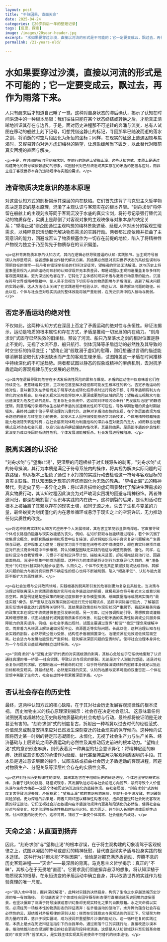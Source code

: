```yaml
---
layout: post
title: "不昧因果，直面天命"
date: 2025-04-24
categories: [20岁前后一年的整理记录]
tags: [反思，探索]
image: /images/20year-header.jpg
excerpt: "水如果要穿过沙漠，直接以河流的形式是不可能的；它一定要变成云，飘过去，再作为雨落下来。"
permalink: /21-years-old/  

---
```


<div class="travel-container">
  <div class="travel-header">
    <h1 class="travel-title">水如果要穿过沙漠，直接以河流的形式是不可能的；它一定要变成云，飘过去，再作为雨落下来。</h1>
  </div>
  
  <div class="travel-content">
    <p>人只有醒来后才知道自己睡了一觉。这种对自身状态的滞后确认，揭示了认知在时间洪流中的一种根本局限：我们往往只能在某个状态终结或转换之后，才能真正清晰地辨识其存在与边界。于是，面对历史进程那不可逆转的奔涌与流变，总有人试图在移动的船舷上刻下记号，幻想凭借这静止的标记，寻回那早已随波而逝的落水之剑，将消逝的时空片段固化为永恒的坐标；同样，在现实的征途上遭遇困顿与焦渴时，又容易转向对远方虚幻梅林的眺望，让想象缓解当下匮乏，以此替代对眼前真实困境的直面与解决。</p>
    
    <p>于是，在时间的长河里刻舟求剑，在前行的路途上望梅止渴。这些认知方式，本质上是通过构建简化的符号或依赖虚幻的想象，试图替代对已然流逝或真实存在的矛盾的把握与应对，而非立足于客观世界本身的运动规律与实践的需求。</p>
  </div>
</div>

<div class="travel-container">
  <div class="travel-header">
    <h2 class="travel-title">违背物质决定意识的基本原理</h2>
  </div>
  
  <div class="travel-content">
    <p>对这些认知方式的剖析揭示其深层的内在缺陷。它们首先违背了马克思主义哲学物质决定意识的基本原理，混淆了主观认识与客观实在的根本界限。"刻舟求剑"将停留在船舷上的主观刻痕等同于客观沉没于水底的真实宝剑，将符号记录强行替代流动的物质存在，实质上是颠倒了对客观对象的主观映像与对象本身的决定关系；"望梅止渴"则企图通过主观构想的梅林景象遮蔽、延缓人体对水分的客观生理需求，以纯粹意识活动取代解决物质需求的实践行动。两者都过度依赖并扭曲了主观意识的能力，回避或否认了物质根基作为一切存在前提的地位，陷入了将精神性产物视为独立于乃至优先于物质存在的认识偏差。</p>
    
    <p>这种背离物质本原的认知方式，其内在逻辑必然导致普遍的认知-实践脱节。当主观符号被误认为即是现实，或者想象被当作替代解决方案，其结果必然是对真实世界状态的系统性误判与预期目标的落空——刻舟者在错误坐标处的打捞注定徒劳，望梅者的空谈无法解渴。这与历史上将星象图景视为人间命运绝对映射的认知谬误并无本质差异，都是试图以主观构造覆盖复杂多样的客观因果链条。更为深远的危害在于，它钝化了主体感知现实矛盾与激发行动意愿的能力。沉浸在符号世界或精神慰藉中，使人易于忽视当下切实存在的物质困境与矛盾演变，逃避了解决问题的实践必要。这从方法论上关闭了在实践进程中检验认识、修正认识、最终解决问题的路径。长此以往，个体与社会应对现实挑战的整体效能将被严重削弱，在历史洪流中陷入被动与脆弱。</p>
  </div>
</div>

<div class="travel-container">
  <div class="travel-header">
    <h2 class="travel-title">否定矛盾运动的绝对性</h2>
  </div>
  
  <div class="travel-content">
    <p>不仅如此，这两种认知方式在深层上否定了矛盾运动的绝对性与永恒性。辩证法揭示，运动是物质的根本属性和存在方式，矛盾是推动一切发展的内在动力。"刻舟求剑"式固守已然失效的旧坐标，预设了河流、船只乃至落水之剑的相对位置是静止不变的，无视了水流不息、船只航行、剑体沉降等矛盾运动的必然性及其导致的时空坐标的持续变迁；"望梅止渴"般耽溺于虚幻的慰藉，则幻想通过言语的描述能够消解甚至取代机体因缺水而产生的客观生理矛盾，试图掩盖这一矛盾在时间推移中持续深化的不可逆趋势。两者都试图以静态的假象或精神的麻痹机制，去对抗矛盾运动的客观规律与历史发展的必然性。</p>
    
    <p>其内在逻辑导致的危害在于诱发系统性风险的累积与爆发。矛盾的运动性不仅意味着它们在持续变化，更意味着其性质、主次地位甚至解决路径都可能发生根本性的转化。否定矛盾运动的绝对性，意味着丧失在矛盾尚处于萌芽状态或转化临界点时进行有效干预、引导矛盾朝有利方向转化的宝贵机会。刻舟者无视水流可能将剑冲入更深或更危险区域的风险；望梅者无视脱水可能迅速演变为危及生命的危机。在复杂社会系统中，这如同对环境污染奉行"先发展后治理"的静态逻辑，刻意忽略污染累积与生态破坏矛盾的加速爆发性和不可逆性，导致早期治理的黄金时期被错失，最终付出数十倍于早期治理的沉重代价。这种对矛盾动态性的忽视，在个体层面表现为成长路径的僵化与转型能力的丧失，如技术工人固守旧技能拒绝学习新技术，个体用精神慰藉掩盖能力短板错失转型时机；在社会层面则体现为制度结构的滞后与应对激变的乏力，如用静态治理模式应对动态社会问题，以意识形态麻痹延缓结构性改革。其最终结果，是局部矛盾的非良性积累演变为难以挽回的系统性危机，个体发展潜能被扼杀，社会发展进程被阻滞。</p>
  </div>
</div>

<div class="travel-container">
  <div class="travel-header">
    <h2 class="travel-title">脱离实践的认识论</h2>
  </div>
  
  <div class="travel-content">
    <p>"刻舟求剑"与"望梅止渴"，更深层的问题根植于对实践源头的剥离。"刻舟求剑"式的符号操演，其行为本质是满足于符号系统内的操作，将其视为解决实际问题的可靠路径，却从根本上拒绝了通过下水打捞的实践行动去检验这一符号与客观目标的真实关联性。其认知因缺乏现实的淬炼而固化为无效的教条。"望梅止渴"式的精神替代，则走向了另一条异化之路：将以语言描绘的虚幻图景替代了解决生理需求的真实物质行动，其认知过程因此演变为对严峻现实困境的回避与精神粉饰。两者殊途同归，都深刻地割裂了认识与实践的内在统一。这种割裂的后果，是认知活动在根本上被抽离了其赖以存在的现实土壤，如同无源之水，失去了生机与变革的力量，最终蜕变为封闭僵化的内在思维循环或悬浮于现实之上的空洞许诺，无力推动任何实质性的改变。</p>
    
    <p>将这种脱离实践的认知方式应用于个人发展领域，其危害立竿见影且影响深远。它直接导致个体成长路径的阻塞与现实效能感的丧失。例如，在知识获取与技能精进过程中，若个体沉溺于收集理论概念、刷题套路或在模拟场景中反复操演，却对将知识应用于真实复杂问题解决产生畏惧与回避。这种现象尤为常见：理论学习高手可能在闭卷考试中成绩斐然，却在真实科研项目或应对开放式商业难题中举步维艰，其认知模型因缺乏实践的验证与调整而脆弱、僵化。同样，在目标设定与自我管理中，习惯于不断制定详尽计划、描绘未来蓝图，却长期拖延启动行动、回避直面挑战，沉浸于想象中的成功图景。这种行为的本质是将计划行为本身异化为目的，用"准备充分"的幻觉代替实际的起步与坚持。久而久之，个体不仅无法真正掌握技能或达成目标，其解决问题的能力与面对真实世界不确定性的信心也将不断被削弱，陷入"眼高手低"、认知与能力差距不断扩大的恶性循环。</p>
    
    <p>在社会治理与公共政策领域，实践根基的脱离所引发的危害则更为复杂且系统化。当决策与治理过程脱离深入的实践调查和对实际社会矛盾运动的把握，就极易滑向符号形式主义或意识形态空转。典型例证是某些政策的制定过度依赖于复杂模型推演、纸面数据指标或脱离实情的"最佳实践"模仿，却严重缺乏在政策实施区域进行充分前期试点、追踪中实际运行阻力、了解基层真实反馈并据此迭代调整等关键环节。其结果是政策目标与现实状况严重脱节，看起来精美完备的政策文本在现实中收效甚微甚至引发新问题。另一方面，过分强调舆论引导、思想教育或灌输某种理想愿景，试图以此替代或掩盖物质条件的改善、利益分配矛盾的实质性协调或公共服务保障能力的真实提升。例如，在社会矛盾出现时，试图主要通过宣传"和谐""稳定"理念来缓解冲突，而非着力从根源上解决诸如分配不公、资源匮乏等实际问题。长此以往，这种治理认知与社会实践的割裂，必然导致公信力受损、结构性矛盾被搁置深化、治理资源在无效或低效层面空耗，社会活力与发展动能受到严重抑制，错失解决深层问题的宝贵时机，使得社会治理本身异化为一个与现实日益疏离的独立运转系统。</p>
    
    <p>"刻舟求剑"与"望梅止渴"所代表的对实践根源的剥离，其核心危险在于它系统地废黜了认识通往真理的唯一桥梁——社会实践，导致认识与现实的断裂。无论是对个人潜能的塑造，还是对社会复杂问题的求解，它都制造出一种致命的幻觉：似乎符号的操演或精神的慰藉本身就足以抵达目标和改变现实。其最终结局，必然是实践的荒芜、认知的枯萎与变革可能的双重否定——个体在空想中耗散了生命力，社会在虚饰中积累着深层矛盾。</p>
  </div>
</div>

<div class="travel-container">
  <div class="travel-header">
    <h2 class="travel-title">否认社会存在的历史性</h2>
  </div>
  
  <div class="travel-content">
    <p>最终，这两种认知方式的核心缺陷，在于其对社会历史发展客观规律性的根本漠视。 历史唯物主义的核心原理深刻揭示：社会存在决定社会意识。 这意味着任何试图脱离或超越特定历史阶段物质基础的社会构想与行动，最终都将被证明是无效甚至有害的。"刻舟求剑"式的制度复古，折射出一种希冀以过去时代的经验范式、价值观念或制度安排来应对已然发生深刻变迁的社会现实的保守倾向。这种倾向试图将历史某一时刻的特定形态凝固化、永恒化，无视了社会生产力与生产关系、经济基础与上层建筑之间矛盾运动的必然性及其推动历史前进的根本动力。"望梅止渴"式的意识形态麻痹，则代表着另一种典型的社会意识异化：将精神层面的麻痹、抚慰或意识形态的承诺作为延缓、替代甚至掩盖解决客观物质困境的手段。其本质是通过意识层面的操作，试图冻结或扭曲社会历史矛盾运动的客观进程，回避对物质生产、分配关系等深层社会存在的实质性变革。</p>
    
    <p>这种对社会历史规律性的漠视，其根本危害在于阻碍历史的辩证进程。个体若固守刻舟式思维，执着于过时的技能、路径或观念，其发展轨迹必将与社会前进方向脱节，最终导致个人价值失落与生命力枯萎——这是个体被历史洪流边缘化的直接体现。在社会层面，"刻舟求剑"式的制度复古导致治理失效、矛盾积累；"望梅止渴"式的意识形态麻痹，则使社会不满发酵，共识破裂风险加剧。更为深远的后果是，两者共同试图以精神性构造冻结、扭曲甚至逆转社会历史客观发展的辩证运动。它们无视社会形态依据内在矛盾运动规律向更高阶段演化的必然性，使得社会在应对气候变化、技术伦理等系统性挑战时反应迟钝、能力匮乏，甚至陷入长期停滞或周期性动荡，付出沉重的历史代价。这种背离，铺设了一条使个体凋零、社会僵化的歧路。</p>
  </div>
</div>

<div class="travel-container">
  <div class="travel-header">
    <h2 class="travel-title">天命之途：从直面到扬弃</h2>
  </div>
  
  <div class="travel-content">
    <p>因此，"刻舟求剑"与"望梅止渴"的根本谬误，在于将主观构建的幻象凌驾于客观规律之上，试图以凝固的符号或虚幻的精神抚慰，替代直面现实矛盾与投身实践的根本途径。 这种行为非但未能"不昧因果"，恰恰是对那充满矛盾运动、奔腾不息的历史客观进程——"天命"——最深层的背离。马克思主义哲学揭示：真正的"不昧"，其核心在于无畏地"直面"。它要求我们彻底摒弃悬浮的想象，将认知深植于物质现实的根基，在永恒流变的矛盾运动中确立自身，并以改造世界的实践作为检验真理的唯一尺度。</p>
    
    <p>"跳入水中寻剑，掘井深挖解渴"，此种对实践的决然投身，构筑了生命之水穿越浩瀚历史沙漠的唯一有效路径。 它彻底否定了个体或社会固守既存形态便可直接逾越历史困境的虚妄图景，也坚决摒弃了沉湎于符号操演或意识幻象却无现实转化之果的自欺慰藉。水之天命得以实现，必须经历一场根本性的物质形态的辩证扬弃：在矛盾运动的驱动下，水升腾为蕴含社会存在必然性的云，凝结着对矛盾规律的深刻认知；继而在实践意志与客观法则的交汇下，它凝聚为物质力量的甘霖，落归于现实疆域，成为浸润并重塑那片沙漠的能动力。这一循环往复的实践过程，本质上是水在历史辩证法指引下的自我革命。通过雨落千江的实践行动，直接改造沙漠本身，推动地貌形态向绿洲所象征的社会更高阶段持续演进。这便是从认知领域跃升至实践革命维度的"改变世界"哲学真义，是实践主体实现其历史使命不可替代的根本途径。</p>
  </div>
</div>
